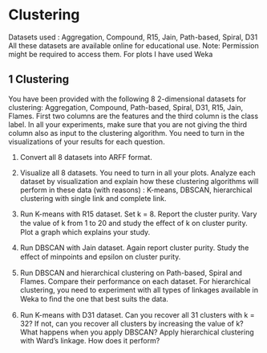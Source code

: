# Clustering

Datasets used : Aggregation, Compound, R15, Jain, Path-based, Spiral, D31 
All these datasets are available online for educational use.
Note: Permission might be required to access them. 
For plots I have used Weka

1 Clustering
------------------


You have been provided with the following 8 2-dimensional datasets for clustering: Aggregation, Compound, Path-based, Spiral, D31, R15, Jain, Flames. First two columns are the features and the third column is the class label. In all your experiments, make sure that you are not giving the third column also as input to the clustering algorithm. You need to turn in the visualizations of your results for each question.
1. Convert all 8 datasets into ARFF format. 

2. Visualize all 8 datasets. 
You need to turn in all your plots. 
Analyze each dataset by visualization and explain how these clustering algorithms will perform in these data (with reasons) : K-means, DBSCAN, hierarchical clustering with single link and complete link. 

3. Run K-means with R15 dataset. Set k = 8. Report the cluster purity. 
Vary the value of k from 1 to 20 and study the eﬀect of k on cluster purity. 
Plot a graph which explains your study.

4. Run DBSCAN with Jain dataset. Again report cluster purity. 
Study the eﬀect of minpoints and epsilon on cluster purity. 

5. Run DBSCAN and hierarchical clustering on Path-based, Spiral and Flames. Compare their performance on each dataset. 
For hierarchical clustering, you need to experiment with all types of linkages available in Weka to ﬁnd the one that best suits the data.

6. Run K-means with D31 dataset. 
Can you recover all 31 clusters with k = 32? If not, can you recover all clusters by increasing the value of k? 
What happens when you apply DBSCAN? Apply hierarchical clustering with Ward’s linkage. How does it perform?
